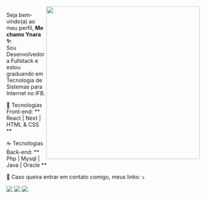 <img src="https://raw.githubusercontent.com/MicaelliMedeiros/micaellimedeiros/master/image/computer-illustration.png" min-width="400px" max-width="400px" width="400px" align="right">

<p align="left"> 
  Seja bem-vindo(a) ao meu perfil,  <strong>Me chamo Ynara ✨</strong>.<br>
  Sou Desenvolvedora Fullstack e estou graduando em Tecnologia de Sistemas para Internet no IFB.
</p>

<p align="left">
 🦄 Tecnologias Front-end: ** React | Next | HTML & CSS **
</p>

<p align="left">
  ☕ Tecnologias Back-end: ** Php | Mysql | Java | Oracle **
</p>



<p align="left">
  💌 Caso queira entrar em contato comigo, meus links: ⤵️
</p>

<p align="left">
  <a href="#" alt="Gmail">
  <img src="https://img.shields.io/badge/-Gmail-FF0000?style=flat-square&labelColor=FF0000&logo=gmail&logoColor=white&link=https://mail.google.com/mail/u/0/#inbox" /></a>

  <a href="#" alt="LinkedIn">
  <img src="https://img.shields.io/badge/-Linkedin-0e76a8?style=flat-square&logo=Linkedin&logoColor=white&link=https://www.linkedin.com/in/ynara-lira-ventura-797a341b7/" /></a>

  <a href="#" alt="Instagram">
  <img src="https://img.shields.io/badge/-Instagram-DF0174?style=flat-square&labelColor=DF0174&logo=instagram&logoColor=white&link=LINK-DO-SEU-INSTAGRAM"/></a>
</p>





